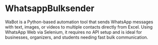# WhatsappBulksender
WaBot is a Python-based automation tool that sends WhatsApp messages with text, images, or videos to multiple contacts directly from Excel. Using WhatsApp Web via Selenium, it requires no API setup and is ideal for businesses, organizers, and students needing fast bulk communication.
